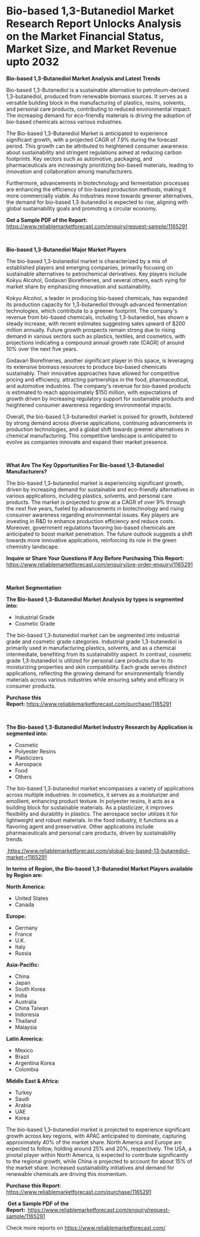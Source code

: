 <p><h1>Bio-based 1,3-Butanediol Market Research Report Unlocks Analysis on the Market Financial Status, Market Size, and Market Revenue upto 2032</h1></p><p><strong>Bio-based 1,3-Butanediol Market Analysis and Latest Trends</strong></p>
<p><p>Bio-based 1,3-Butanediol is a sustainable alternative to petroleum-derived 1,3-butanediol, produced from renewable biomass sources. It serves as a versatile building block in the manufacturing of plastics, resins, solvents, and personal care products, contributing to reduced environmental impact. The increasing demand for eco-friendly materials is driving the adoption of bio-based chemicals across various industries.</p><p>The Bio-based 1,3-Butanediol Market is anticipated to experience significant growth, with a projected CAGR of 7.9% during the forecast period. This growth can be attributed to heightened consumer awareness about sustainability and stringent regulations aimed at reducing carbon footprints. Key sectors such as automotive, packaging, and pharmaceuticals are increasingly prioritizing bio-based materials, leading to innovation and collaboration among manufacturers.</p><p>Furthermore, advancements in biotechnology and fermentation processes are enhancing the efficiency of bio-based production methods, making it more commercially viable. As industries move towards greener alternatives, the demand for bio-based 1,3-butanediol is expected to rise, aligning with global sustainability goals and promoting a circular economy.</p></p>
<p><strong>Get a Sample PDF of the Report:&nbsp;</strong> <a href="https://www.reliablemarketforecast.com/enquiry/request-sample/1165291?utm_campaign=2810&utm_medium=2&utm_source=Github&utm_content=ia&utm_term=24032025&utm_id=bio-based-13-butanediol">https://www.reliablemarketforecast.com/enquiry/request-sample/1165291</a></p>
<p>&nbsp;</p>
<p><strong>Bio-based 1,3-Butanediol Major Market Players</strong></p>
<p><p>The bio-based 1,3-butanediol market is characterized by a mix of established players and emerging companies, primarily focusing on sustainable alternatives to petrochemical derivatives. Key players include Kokyu Alcohol, Godavari Biorefineries, and several others, each vying for market share by emphasizing innovation and sustainability.</p><p>Kokyu Alcohol, a leader in producing bio-based chemicals, has expanded its production capacity for 1,3-butanediol through advanced fermentation technologies, which contribute to a greener footprint. The company's revenue from bio-based chemicals, including 1,3-butanediol, has shown a steady increase, with recent estimates suggesting sales upward of $200 million annually. Future growth prospects remain strong due to rising demand in various sectors such as plastics, textiles, and cosmetics, with projections indicating a compound annual growth rate (CAGR) of around 10% over the next five years.</p><p>Godavari Biorefineries, another significant player in this space, is leveraging its extensive biomass resources to produce bio-based chemicals sustainably. Their innovative approaches have allowed for competitive pricing and efficiency, attracting partnerships in the food, pharmaceutical, and automotive industries. The company's revenue for bio-based products is estimated to reach approximately $150 million, with expectations of growth driven by increasing regulatory support for sustainable products and heightened consumer awareness regarding environmental impacts.</p><p>Overall, the bio-based 1,3-butanediol market is poised for growth, bolstered by strong demand across diverse applications, continuing advancements in production technologies, and a global shift towards greener alternatives in chemical manufacturing. This competitive landscape is anticipated to evolve as companies innovate and expand their market presence.</p></p>
<p>&nbsp;</p>
<p><strong>What Are The Key Opportunities For Bio-based 1,3-Butanediol Manufacturers?</strong></p>
<p><p>The bio-based 1,3-butanediol market is experiencing significant growth, driven by increasing demand for sustainable and eco-friendly alternatives in various applications, including plastics, solvents, and personal care products. The market is projected to grow at a CAGR of over 9% through the next five years, fueled by advancements in biotechnology and rising consumer awareness regarding environmental issues. Key players are investing in R&D to enhance production efficiency and reduce costs. Moreover, government regulations favoring bio-based chemicals are anticipated to boost market penetration. The future outlook suggests a shift towards more innovative applications, reinforcing its role in the green chemistry landscape.</p></p>
<p><strong>Inquire or Share Your Questions If Any Before Purchasing This Report:</strong> <a href="https://www.reliablemarketforecast.com/enquiry/pre-order-enquiry/1165291?utm_campaign=2810&utm_medium=2&utm_source=Github&utm_content=ia&utm_term=24032025&utm_id=bio-based-13-butanediol">https://www.reliablemarketforecast.com/enquiry/pre-order-enquiry/1165291</a></p>
<p>&nbsp;</p>
<p><strong>Market Segmentation</strong></p>
<p><strong>The Bio-based 1,3-Butanediol Market Analysis by types is segmented into:</strong></p>
<p><ul><li>Industrial Grade</li><li>Cosmetic Grade</li></ul></p>
<p><p>The bio-based 1,3-butanediol market can be segmented into industrial grade and cosmetic grade categories. Industrial grade 1,3-butanediol is primarily used in manufacturing plastics, solvents, and as a chemical intermediate, benefiting from its sustainability aspect. In contrast, cosmetic grade 1,3-butanediol is utilized for personal care products due to its moisturizing properties and skin compatibility. Each grade serves distinct applications, reflecting the growing demand for environmentally friendly materials across various industries while ensuring safety and efficacy in consumer products.</p></p>
<p><strong>Purchase this Report:&nbsp;</strong><a href="https://www.reliablemarketforecast.com/purchase/1165291?utm_campaign=2810&utm_medium=2&utm_source=Github&utm_content=ia&utm_term=24032025&utm_id=bio-based-13-butanediol">https://www.reliablemarketforecast.com/purchase/1165291</a></p>
<p>&nbsp;</p>
<p><strong>The Bio-based 1,3-Butanediol Market Industry Research by Application is segmented into:</strong></p>
<p><ul><li>Cosmetic</li><li>Polyester Resins</li><li>Plasticizers</li><li>Aerospace</li><li>Food</li><li>Others</li></ul></p>
<p><p>The bio-based 1,3-butanediol market encompasses a variety of applications across multiple industries. In cosmetics, it serves as a moisturizer and emollient, enhancing product texture. In polyester resins, it acts as a building block for sustainable materials. As a plasticizer, it improves flexibility and durability in plastics. The aerospace sector utilizes it for lightweight and robust materials. In the food industry, it functions as a flavoring agent and preservative. Other applications include pharmaceuticals and personal care products, driven by sustainability trends.</p></p>
<p><a href="https://www.reliablemarketforecast.com/global-bio-based-13-butanediol-market-r1165291?utm_campaign=2810&utm_medium=2&utm_source=Github&utm_content=ia&utm_term=24032025&utm_id=bio-based-13-butanediol">&nbsp;https://www.reliablemarketforecast.com/global-bio-based-13-butanediol-market-r1165291</a></p>
<p><strong>In terms of Region, the Bio-based 1,3-Butanediol Market Players available by Region are:</strong></p>
<p>
    <p> <strong> North America: </strong>
        <ul>
            <li>United States</li>
            <li>Canada</li>
        </ul>
        </p> 
    <p> <strong> Europe: </strong>
        <ul>
            <li>Germany</li>
            <li>France</li>
            <li>U.K.</li>
            <li>Italy</li>
            <li>Russia</li>
        </ul>
        </p> 
    <p> <strong> Asia-Pacific: </strong>
        <ul>
            <li>China</li>
            <li>Japan</li>
            <li>South Korea</li>
            <li>India</li>
            <li>Australia</li>
            <li>China Taiwan</li>
            <li>Indonesia</li>
            <li>Thailand</li>
            <li>Malaysia</li>
        </ul>
        </p> 
    <p> <strong> Latin America: </strong>
        <ul>
            <li>Mexico</li>
            <li>Brazil</li>
            <li>Argentina Korea</li>
            <li>Colombia</li>
        </ul>
        </p> 
    <p> <strong> Middle East & Africa: </strong>
        <ul>
            <li>Turkey</li>
            <li>Saudi</li>
            <li>Arabia</li>
            <li>UAE</li>
            <li>Korea</li>
        </ul>
    </p>
    </p>
<p><p>The bio-based 1,3-butanediol market is projected to experience significant growth across key regions, with APAC anticipated to dominate, capturing approximately 40% of the market share. North America and Europe are expected to follow, holding around 25% and 20%, respectively. The USA, a pivotal player within North America, is expected to contribute significantly to the regional growth, while China is projected to account for about 15% of the market share. Increased sustainability initiatives and demand for renewable chemicals are driving this momentum.</p></p>
<p><strong>Purchase this Report: </strong><a href="https://www.reliablemarketforecast.com/purchase/1165291?utm_campaign=2810&utm_medium=2&utm_source=Github&utm_content=ia&utm_term=24032025&utm_id=bio-based-13-butanediol">https://www.reliablemarketforecast.com/purchase/1165291</a></p>
<p>&nbsp;<strong>Get a Sample PDF of the Report:&nbsp;&nbsp;</strong><a href="https://www.reliablemarketforecast.com/enquiry/request-sample/1165291?utm_campaign=2810&utm_medium=2&utm_source=Github&utm_content=ia&utm_term=24032025&utm_id=bio-based-13-butanediol">https://www.reliablemarketforecast.com/enquiry/request-sample/1165291</a></p>
<p><strong></strong></p>
<p>Check more reports on <a href="https://www.reliablemarketforecast.com/?utm_campaign=2810&utm_medium=2&utm_source=Github&utm_content=ia&utm_term=24032025&utm_id=bio-based-13-butanediol">https://www.reliablemarketforecast.com/</a></p>